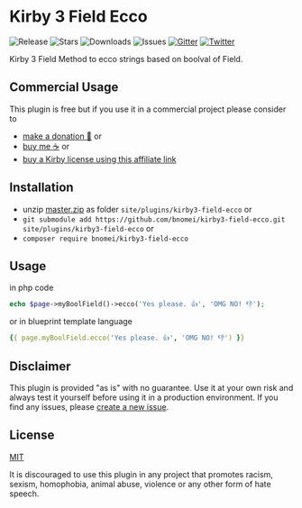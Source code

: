 # Kirby 3 Field Ecco

![Release](https://flat.badgen.net/packagist/v/bnomei/kirby3-field-ecco?color=ae81ff)
![Stars](https://flat.badgen.net/packagist/ghs/bnomei/kirby3-field-ecco?color=272822)
![Downloads](https://flat.badgen.net/packagist/dt/bnomei/kirby3-field-ecco?color=272822)
![Issues](https://flat.badgen.net/packagist/ghi/bnomei/kirby3-field-ecco?color=e6db74)
[![Gitter](https://flat.badgen.net/badge/gitter/chat?color=982ab3)](https://gitter.im/bnomei-kirby-3-plugins/community) 
[![Twitter](https://flat.badgen.net/badge/twitter/bnomei?color=66d9ef)](https://twitter.com/bnomei)

Kirby 3 Field Method to ecco strings based on boolval of Field.

## Commercial Usage

This plugin is free but if you use it in a commercial project please consider to 
- [make a donation 🍻](https://www.paypal.me/bnomei/1) or
- [buy me ☕](https://buymeacoff.ee/bnomei) or
- [buy a Kirby license using this affiliate link](https://a.paddle.com/v2/click/1129/35731?link=1170)

## Installation

- unzip [master.zip](https://github.com/bnomei/kirby3-field-ecco/archive/master.zip) as folder `site/plugins/kirby3-field-ecco` or
- `git submodule add https://github.com/bnomei/kirby3-field-ecco.git site/plugins/kirby3-field-ecco` or
- `composer require bnomei/kirby3-field-ecco`

## Usage

in php code

```php
echo $page->myBoolField()->ecco('Yes please. 👍', 'OMG NO! 👎');
```

or in blueprint template language

```yml
{{ page.myBoolField.ecco('Yes please. 👍', 'OMG NO! 👎') }}
```

## Disclaimer

This plugin is provided "as is" with no guarantee. Use it at your own risk and always test it yourself before using it in a production environment. If you find any issues, please [create a new issue](https://github.com/bnomei/kirby3-field-ecco/issues/new).

## License

[MIT](https://opensource.org/licenses/MIT)

It is discouraged to use this plugin in any project that promotes racism, sexism, homophobia, animal abuse, violence or any other form of hate speech.
